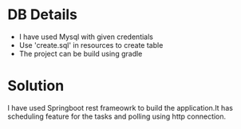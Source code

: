 # DB Details
- I have used Mysql with given credentials
- Use 'create.sql' in resources to create table
- The project can be build using gradle

# Solution
  I have used Springboot rest frameowrk to build the application.It has scheduling feature for the tasks and polling using http connection.


